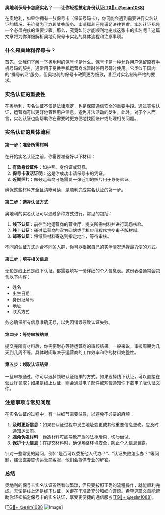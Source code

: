 **奥地利保号卡怎麽实名？——让你轻松搞定身份认证[[TG💪+ @esim1088](https://t.me/s/esim1088)]**

在奥地利，如果你拥有一张保号卡（保留号码卡），你可能会遇到需要进行实名认证的情况。无论是为了办理某些服务、申请福利还是满足法律要求，实名认证都是一个必须完成的重要步骤。那么，究竟如何才能顺利地完成这张卡的实名呢？这篇文章将为你详细解析奥地利保号卡实名的具体流程和注意事项。

### 什么是奥地利保号卡？

首先，让我们了解一下奥地利的保号卡是什么。保号卡是一种允许用户保留原有手机号码的服务，通常用于更换手机运营商或暂时停用号码时使用。它类似于国内的“携号转网”服务，但奥地利的保号卡政策更为细致，甚至对实名制有严格的要求。

### 实名认证的重要性

在奥地利，实名认证不仅是法律规定，也是保障通信安全的重要手段。通过实名认证，运营商可以更好地管理用户信息，避免非法活动的发生。此外，对于个人而言，实名认证也能帮助你在需要时更方便地找回账户或处理相关问题。

### 实名认证的具体流程

#### 第一步：准备所需材料

在开始实名认证之前，你需要准备好以下材料：

1. **有效身份证件**：如护照、身份证或驾照。
2. **保号卡激活证明**：这是你成功申请保号卡的凭证。
3. **近期照片**：部分运营商可能需要一张近期的照片用于身份验证。

确保这些材料齐全且清晰可读，是顺利完成实名认证的第一步。

#### 第二步：选择认证方式

奥地利的实名认证可以通过多种方式进行，常见的包括：

1. **线下认证**：前往当地运营商的营业厅，提交所需材料并进行现场核验。
2. **线上认证**：通过运营商的官方网站或手机应用程序提交电子版材料。
3. **邮寄认证**：将纸质材料寄送到指定地址，等待审核。

不同的认证方式适合不同的人群，你可以根据自己的实际情况选择最方便的方式。

#### 第三步：填写相关信息

无论是线上还是线下认证，都需要填写一份详细的个人信息表。这份表格通常会包含以下内容：

- 姓名
- 出生日期
- 身份证号码
- 地址
- 联系方式

务必确保所有信息准确无误，以免因错误导致认证失败。

#### 第四步：等待审核结果

提交完所有材料后，你需要耐心等待运营商的审核结果。一般来说，审核周期为几天到几周不等，具体时间取决于运营商的工作效率和你的材料完整性。

#### 第五步：领取认证结果

一旦审核通过，你可以选择领取认证结果的方式。如果选择线下认证，可以直接在营业厅领取；如果是线上认证，则会通过电子邮件或短信通知你下载电子版认证文件。

### 注意事项与常见问题

在实名认证的过程中，有一些细节需要注意，以避免不必要的麻烦：

1. **及时更新信息**：如果在认证过程中发生地址变更或其他重要信息更改，应及时通知运营商。
2. **避免伪造材料**：伪造材料可能导致严重的法律后果，切勿尝试。
3. **保护个人信息**：在提交材料时，确保网络环境安全，防止个人信息泄露。

针对一些常见的疑问，例如“是否可以委托他人代办？”、“认证失败怎么办？”等问题，建议直接咨询运营商客服，他们会提供专业的解答。

### 总结

奥地利的保号卡实名认证虽然看似繁琐，但只要按照正确的流程操作，就能顺利完成。无论是线上还是线下认证，关键在于准备充分和细心谨慎。希望这篇文章能帮助你轻松搞定保号卡的实名认证，享受更便捷的通信服务[[TG💪+ @esim1088](https://t.me/s/esim1088)]。

[[TG💪+ @esim1088](https://t.me/s/esim1088) ![Image](https://i.postimg.cc/4NQfJmqS/Snipaste-2025-05-13-00-14-12.png)]